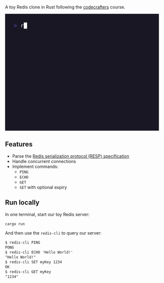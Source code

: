 A toy Redis clone in Rust following the [codecrafters](https://app.codecrafters.io/courses/redis/overview) course.

![](demo.gif)

## Features

- Parse the [Redis serialization protocol (RESP) specification](https://redis.io/docs/reference/protocol-spec/)
- Handle concurrent connections
- Implement commands:
  - `PING` 
  - `ECHO`
  - `GET`
  - `SET` with optional expiry

## Run locally

In one terminal, start our toy Redis server:

```sh
cargo run
```

And then use the `redis-cli` to query our server:

```
$ redis-cli PING
PONG
$ redis-cli ECHO 'Hello World!'
"Hello World!"
$ redis-cli SET myKey 1234
OK
$ redis-cli GET myKey
"1234"
```

